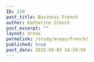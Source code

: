 ```yaml
---
ID: 219
post_title: Business French
author: Katherine Stosch
post_excerpt: ""
layout: areas
permalink: /study/areas/french/
published: true
post_date: 2015-08-03 14:39:59
---
```


<!-- Types Custom Fields: -->

<!-- End Types Custom Fields -->